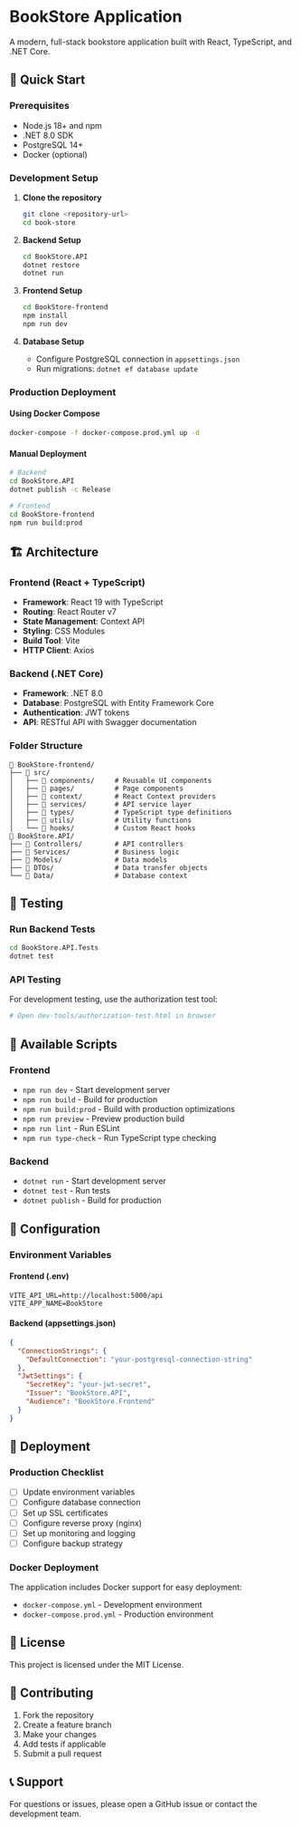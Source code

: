 # BookStore Application

A modern, full-stack bookstore application built with React, TypeScript, and .NET Core.

## 🚀 Quick Start

### Prerequisites

- Node.js 18+ and npm
- .NET 8.0 SDK
- PostgreSQL 14+
- Docker (optional)

### Development Setup

1. **Clone the repository**
   ```bash
   git clone <repository-url>
   cd book-store
   ```

2. **Backend Setup**
   ```bash
   cd BookStore.API
   dotnet restore
   dotnet run
   ```

3. **Frontend Setup**
   ```bash
   cd BookStore-frontend
   npm install
   npm run dev
   ```

4. **Database Setup**
   - Configure PostgreSQL connection in `appsettings.json`
   - Run migrations: `dotnet ef database update`

### Production Deployment

#### Using Docker Compose
```bash
docker-compose -f docker-compose.prod.yml up -d
```

#### Manual Deployment
```bash
# Backend
cd BookStore.API
dotnet publish -c Release

# Frontend
cd BookStore-frontend
npm run build:prod
```

## 🏗️ Architecture

### Frontend (React + TypeScript)
- **Framework**: React 19 with TypeScript
- **Routing**: React Router v7
- **State Management**: Context API
- **Styling**: CSS Modules
- **Build Tool**: Vite
- **HTTP Client**: Axios

### Backend (.NET Core)
- **Framework**: .NET 8.0
- **Database**: PostgreSQL with Entity Framework Core
- **Authentication**: JWT tokens
- **API**: RESTful API with Swagger documentation

### Folder Structure
```
📁 BookStore-frontend/
├── 📁 src/
│   ├── 📁 components/     # Reusable UI components
│   ├── 📁 pages/          # Page components
│   ├── 📁 context/        # React Context providers
│   ├── 📁 services/       # API service layer
│   ├── 📁 types/          # TypeScript type definitions
│   ├── 📁 utils/          # Utility functions
│   └── 📁 hooks/          # Custom React hooks
📁 BookStore.API/
├── 📁 Controllers/        # API controllers
├── 📁 Services/           # Business logic
├── 📁 Models/             # Data models
├── 📁 DTOs/               # Data transfer objects
└── 📁 Data/               # Database context
```

## 🧪 Testing

### Run Backend Tests
```bash
cd BookStore.API.Tests
dotnet test
```

### API Testing
For development testing, use the authorization test tool:
```bash
# Open dev-tools/authorization-test.html in browser
```

## 📝 Available Scripts

### Frontend
- `npm run dev` - Start development server
- `npm run build` - Build for production
- `npm run build:prod` - Build with production optimizations
- `npm run preview` - Preview production build
- `npm run lint` - Run ESLint
- `npm run type-check` - Run TypeScript type checking

### Backend
- `dotnet run` - Start development server
- `dotnet test` - Run tests
- `dotnet publish` - Build for production

## 🔧 Configuration

### Environment Variables

#### Frontend (.env)
```env
VITE_API_URL=http://localhost:5000/api
VITE_APP_NAME=BookStore
```

#### Backend (appsettings.json)
```json
{
  "ConnectionStrings": {
    "DefaultConnection": "your-postgresql-connection-string"
  },
  "JwtSettings": {
    "SecretKey": "your-jwt-secret",
    "Issuer": "BookStore.API",
    "Audience": "BookStore.Frontend"
  }
}
```

## 🚢 Deployment

### Production Checklist
- [ ] Update environment variables
- [ ] Configure database connection
- [ ] Set up SSL certificates
- [ ] Configure reverse proxy (nginx)
- [ ] Set up monitoring and logging
- [ ] Configure backup strategy

### Docker Deployment
The application includes Docker support for easy deployment:
- `docker-compose.yml` - Development environment
- `docker-compose.prod.yml` - Production environment

## 📄 License

This project is licensed under the MIT License.

## 🤝 Contributing

1. Fork the repository
2. Create a feature branch
3. Make your changes
4. Add tests if applicable
5. Submit a pull request

## 📞 Support

For questions or issues, please open a GitHub issue or contact the development team.